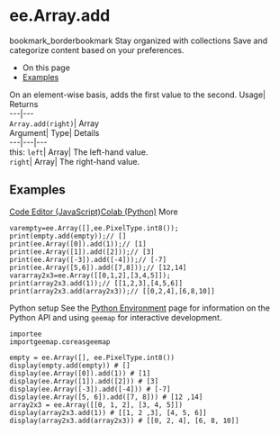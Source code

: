  
#  ee.Array.add
bookmark_borderbookmark Stay organized with collections  Save and categorize content based on your preferences.
  * On this page
  * [Examples](https://developers.google.com/earth-engine/apidocs/ee-array-add#examples)


On an element-wise basis, adds the first value to the second. 
Usage| Returns  
---|---  
`Array.add(right)`| Array  
Argument| Type| Details  
---|---|---  
this: `left`| Array| The left-hand value.  
`right`| Array| The right-hand value.  
## Examples
[Code Editor (JavaScript)](https://developers.google.com/earth-engine/apidocs/ee-array-add#code-editor-javascript-sample)[Colab (Python)](https://developers.google.com/earth-engine/apidocs/ee-array-add#colab-python-sample) More
```
varempty=ee.Array([],ee.PixelType.int8());
print(empty.add(empty));// []
print(ee.Array([0]).add(1));// [1]
print(ee.Array([1]).add([2]));// [3]
print(ee.Array([-3]).add([-4]));// [-7]
print(ee.Array([5,6]).add([7,8]));// [12,14]
vararray2x3=ee.Array([[0,1,2],[3,4,5]]);
print(array2x3.add(1));// [[1,2,3],[4,5,6]]
print(array2x3.add(array2x3));// [[0,2,4],[6,8,10]]
```
Python setup
See the [ Python Environment](https://developers.google.com/earth-engine/guides/python_install) page for information on the Python API and using `geemap` for interactive development.
```
importee
importgeemap.coreasgeemap
```
```
empty = ee.Array([], ee.PixelType.int8())
display(empty.add(empty)) # []
display(ee.Array([0]).add(1)) # [1]
display(ee.Array([1]).add([2])) # [3]
display(ee.Array([-3]).add([-4])) # [-7]
display(ee.Array([5, 6]).add([7, 8])) # [12 ,14]
array2x3 = ee.Array([[0, 1, 2], [3, 4, 5]])
display(array2x3.add(1)) # [[1, 2 ,3], [4, 5, 6]]
display(array2x3.add(array2x3)) # [[0, 2, 4], [6, 8, 10]]
```

